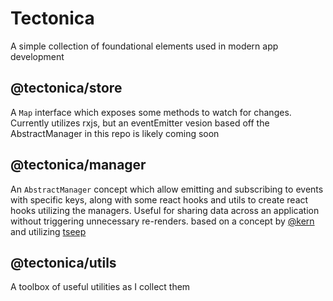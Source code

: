 # Tectonica

A simple collection of foundational elements used in modern app development

## @tectonica/store

A `Map` interface which exposes some methods to watch for changes. Currently utilizes rxjs, but an eventEmitter vesion based off the AbstractManager in this repo is likely coming soon

## @tectonica/manager

An `AbstractManager` concept which allow emitting and subscribing to events with specific keys, along with some react hooks and utils to create react hooks utilizing the managers.
Useful for sharing data across an application without triggering unnecessary re-renders.
based on a concept by [@kern](https://github.com/kern) and utilizing [tseep](https://github.com/Morglod/tseep)

## @tectonica/utils

A toolbox of useful utilities as I collect them
